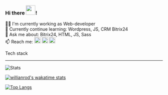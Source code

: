 

### Hi there <img src="https://raw.githubusercontent.com/MartinHeinz/MartinHeinz/master/wave.gif" width="30px">!

🔭👤 I'm currently working as Web-developer<br />
🌱 Currently continue learning: Wordpress, JS, CRM Bitrix24<br />
💬 Ask me about: Bitrix24, HTML, JS, Sass<br />
📫 Reach me: [<img src="https://img.shields.io/badge/LinkedIn-0077B5?style=for-the-badge&logo=linkedin&logoColor=white" alt="github stats" height="20" />](https://www.linkedin.com/in/denis-kravchuk/) [<img src="https://img.shields.io/badge/Facebook-1877F2?style=for-the-badge&logo=facebook&logoColor=white" alt="github stats" height="20" />](https://www.facebook.com/denis.kravchuk.ua) [<img src="https://img.shields.io/badge/GitHub-style=for-the-badge&logo=github&logoColor=white" alt="github stats" height="20" />](https://github.com/luminousnow)

Tech stack
<hr>

![Stats](https://github-readme-stats.vercel.app/api?username=luminousnow&show_icons=true&custom_title=GitHub_stats)

[![willianrod's wakatime stats](https://github-readme-stats.vercel.app/api/wakatime?username=luminousnow&layout=compact&custom_title=Weekly_work_stats)](https://github.com/anuraghazra/github-readme-stats)

[![Top Langs](https://github-readme-stats.vercel.app/api/top-langs/?username=luminousnow&layout=compact)](https://github.com/anuraghazra/github-readme-stats)
